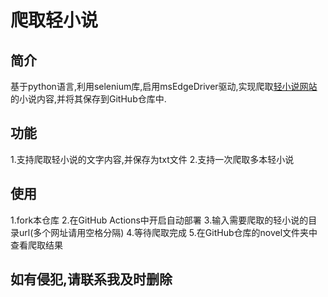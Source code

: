 # 爬取轻小说

## 简介
基于python语言,利用selenium库,启用msEdgeDriver驱动,实现爬取[轻小说网站](https://37yq.com)的小说内容,并将其保存到GitHub仓库中.

## 功能
1.支持爬取轻小说的文字内容,并保存为txt文件
2.支持一次爬取多本轻小说

## 使用
1.fork本仓库
2.在GitHub Actions中开启自动部署
3.输入需要爬取的轻小说的目录url(多个网址请用空格分隔)
4.等待爬取完成
5.在GitHub仓库的novel文件夹中查看爬取结果

## 如有侵犯,请联系我及时删除